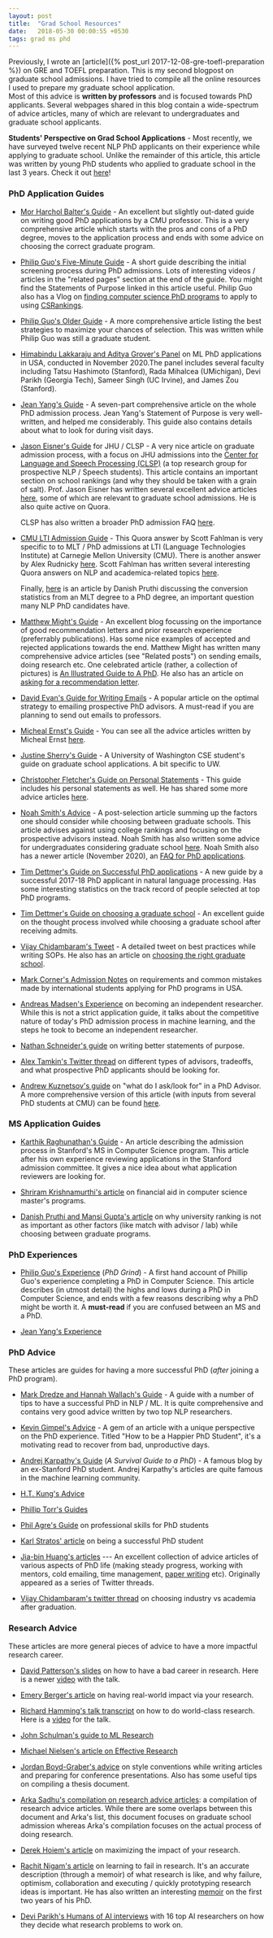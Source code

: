 ```yaml
---
layout: post
title:  "Grad School Resources"
date:   2018-05-30 00:00:55 +0530
tags: grad ms phd
---
```


Previously, I wrote an [article]({% post_url 2017-12-08-gre-toefl-preparation %}) on GRE and TOEFL preparation. This is my second blogpost on graduate school admissions. I have tried to compile all the online resources I used to prepare my graduate school application.  
Most of this advice is **written by professors** and is focused towards PhD applicants. Several webpages shared in this blog contain a wide-spectrum of advice articles, many of which are relevant to undergraduates and graduate school applicants.

**Students' Perspective on Grad School Applications** - Most recently, we have surveyed twelve recent NLP PhD applicants on their experience while applying to graduate school. Unlike the remainder of this article, this article was written by young PhD students who applied to graduate school in the last 3 years. Check it out [here](https://blog.nelsonliu.me/2019/10/24/student-perspectives-on-applying-to-nlp-phd-programs/)!

### PhD Application Guides

* [Mor Harchol Balter's Guide](https://www.cs.cmu.edu/~harchol/gradschooltalk.pdf) - An excellent but slightly out-dated guide on writing good PhD applications by a CMU professor. This is a very comprehensive article which starts with the pros and cons of a PhD degree, moves to the application process and ends with some advice on choosing the correct graduate program.

* [Philip Guo's Five-Minute Guide](http://www.pgbovine.net/PhD-application-tips.htm) - A short guide describing the initial screening process during PhD admissions. Lots of interesting videos / articles in the "related pages" section at the end of the guide. You might find the Statements of Purpose linked in this article useful. Philip Guo also has a Vlog on [finding computer science PhD programs](http://www.pgbovine.net/PG-Vlog-203-applying-to-CS-PhD-programs.htm) to apply to using [CSRankings](csrankings.org/).

* [Philip Guo's Older Guide](http://www.pgbovine.net/grad-school-app-tips.htm) - A more comprehensive article listing the best strategies to maximize your chances of selection. This was written while Philip Guo was still a graduate student.

* [Himabindu Lakkaraju and Aditya Grover's Panel](https://www.youtube.com/watch?v=z6TkkdlRWcU) on ML PhD applications in USA, conducted in November 2020.The panel includes several faculty including Tatsu Hashimoto (Stanford), Rada Mihalcea (UMichigan), Devi Parikh (Georgia Tech), Sameer Singh (UC Irvine), and James Zou (Stanford).

* [Jean Yang's Guide](http://jxyzabc.blogspot.com/2008/08/cs-grad-school-part-1-deciding-to-apply.html) - A seven-part comprehensive article on the whole PhD admission process. Jean Yang's Statement of Purpose is very well-written, and helped me considerably. This guide also contains details about what to look for during visit days.

* [Jason Eisner's Guide](http://www.cs.jhu.edu/~jason/advice/prospective-students.html) for JHU / CLSP - A very nice article on graduate admission process, with a focus on JHU admissions into the [Center for Language and Speech Processing (CLSP)](http://clsp.jhu.edu/) (a top research group for prospective NLP / Speech students). This article contains an important section on school rankings (and why they should be taken with a grain of salt). Prof. Jason Eisner has written several excellent advice articles [here](http://www.cs.jhu.edu/~jason/advice/), some of which are relevant to graduate school admissions. He is also quite active on Quora.

  CLSP has also written a broader PhD admission FAQ [here](https://www.clsp.jhu.edu/apply-for-phd/phd-admissions-faq/).

* [CMU LTI Admission Guide](https://www.quora.com/What-does-the-admissions-committee-process-for-graduate-school-look-like-Do-you-sit-in-a-room-and-all-discuss-the-same-candidate-at-the-same-time-or-is-it-more-of-an-individual-process-with-opinions-aggregated-at-the-end) - This Quora answer by Scott Fahlman is very specific to to MLT / PhD admissions at LTI (Language Technologies Institute) at Carnegie Mellon University (CMU). There is another answer by Alex Rudnicky [here](https://www.quora.com/How-competitive-is-admission-to-the-masters-program-at-Carnegie-Mellons-Language-Technologies-Institute-for-applicants-who-dont-have-an-undergraduate-degree-in-computer-science-but-do-have-an-undergraduate-degree-in-linguistics-with-some-computer-science-coursework). Scott Fahlman has written several interesting Quora answers on NLP and academica-related topics [here](https://www.quora.com/profile/Scott-E-Fahlman/answers?sort=views).

  Finally, [here](https://www.cs.cmu.edu/~ddanish/blog/mlt-to-phd/) is an article by Danish Pruthi discussing the conversion statistics from an MLT degree to a PhD degree, an important question many NLP PhD candidates have.

* [Matthew Might's Guide](http://matt.might.net/articles/how-to-apply-and-get-in-to-graduate-school-in-science-mathematics-engineering-or-computer-science/) - An excellent blog focussing on the importance of good recommendation letters and prior research experience (preferrably publications). Has some nice examples of accepted and rejected applications towards the end. Matthew Might has written many comprehensive advice articles (see "Related posts") on sending emails, doing research etc. One celebrated article (rather, a collection of pictures) is [An Illustrated Guide to A PhD](http://matt.might.net/articles/phd-school-in-pictures/). He also has an article on [asking for a recommendation letter](http://matt.might.net/articles/how-to-recommendation-letter/).

* [David Evan's Guide for Writing Emails](http://www.cs.virginia.edu/~evans/advice/prospective.html) - A popular article on the optimal strategy to emailing prospective PhD advisors. A must-read if you are planning to send out emails to professors.

* [Micheal Ernst's Guide](https://homes.cs.washington.edu/~mernst/advice/apply-grad-school.html) - You can see all the advice articles written by Micheal Ernst [here](https://homes.cs.washington.edu/~mernst/advice/).

* [Justine Sherry's Guide](https://people.eecs.berkeley.edu/~justine/advice.pdf) - A University of Washington CSE student's guide on graduate school applications. A bit specific to UW.

* [Christopher Fletcher's Guide on Personal Statements](http://cwfletcher.net/Pages/SoP.php) - This guide includes his personal statements as well. He has shared some more advice articles [here](http://cwfletcher.net/Pages/Thoughts.php).

* [Noah Smith's Advice](https://homes.cs.washington.edu/~nasmith/advice.html) - A post-selection article summing up the factors one should consider while choosing between graduate schools. This article advises against using college rankings and focusing on the prospective advisors instead. Noah Smith has also written some advice for undergraduates considering graduate school [here](https://homes.cs.washington.edu/~nasmith/undergrads.html). Noah Smith also has a newer article (November 2020), an [FAQ for PhD applications](https://docs.google.com/document/d/1lT-bsIP0GKfh8l5sQnM2hCzzR9prt-QLx16rimUOdIM/edit).

* [Tim Dettmer's Guide on Successful PhD applications](http://timdettmers.com/2018/11/26/phd-applications/) - A new guide by a successful 2017-18 PhD applicant in natural language processing. Has some interesting statistics on the track record of people selected at top PhD programs.

* [Tim Dettmer's Guide on choosing a graduate school](https://timdettmers.com/2020/03/10/how-to-pick-your-grad-school/) - An excellent guide on the thought process involved while choosing a graduate school after receiving admits.

* [Vijay Chidambaram's Tweet](https://twitter.com/vj_chidambaram/status/933388419589459969) - A detailed tweet on best practices while writing SOPs. He also has an article on [choosing the right graduate school](https://medium.com/@vijayc/how-to-pick-a-grad-school-for-a-phd-in-computer-science-a5ce7dceb246).

* [Mark Corner's Admission Notes](https://emeryberger.com/admission-notes/) on requirements and common mistakes made by international students applying for PhD programs in USA.

* [Andreas Madsen's Experience](https://medium.com/@andreas_madsen/becoming-an-independent-researcher-and-getting-published-in-iclr-with-spotlight-c93ef0b39b8b) on becoming an independent researcher. While this is not a strict application guide, it talks about the competitive nature of today's PhD admission process in machine learning, and the steps he took to become an independent researcher.

* [Nathan Schneider's guide](https://nschneid.medium.com/inside-ph-d-admissions-what-readers-look-for-in-a-statement-of-purpose-3db4e6081f80) on writing better statements of purpose.

* [Alex Tamkin's Twitter thread](https://twitter.com/AlexTamkin/status/1364856222642413575) on different types of advisors, tradeoffs, and what prospective PhD applicants should be looking for.

* [Andrew Kuznetsov's guide](https://www.cs.columbia.edu/wp-content/uploads/2019/03/Get-Advisor.pdf) on "what do I ask/look for" in a PhD Advisor. A more comprehensive version of this article (with inputs from several PhD students at CMU) can be found [here](https://blog.ml.cmu.edu/2020/03/02/questions-to-ask-a-prospective-ph-d-advisor-on-visit-day-with-thorough-and-forthright-explanations/).

### MS Application Guides

* [Karthik Raghunathan's Guide](https://cs.stanford.edu/people/rkarthik/DAGAP.pdf) - An article describing the admission process in Stanford's MS in Computer Science program. This article after his own experience reviewing applications in the Stanford admission committee. It gives a nice idea about what application reviewers are looking for.

* [Shriram Krishnamurthi's article](http://cs.brown.edu/~sk/Memos/Funding-CS-Grad-School/) on financial aid in computer science master's programs.

* [Danish Pruthi and Mansi Gupta's article](https://latentfactors.blog/2020/12/06/university-rankings-for-phd-applications/) on why university ranking is not as important as other factors (like match with advisor / lab) while choosing between graduate programs.

### PhD Experiences

* [Philip Guo's Experience](http://www.pgbovine.net/PhD-memoir/pguo-PhD-grind.pdf) (*PhD Grind*) - A first hand account of Phillip Guo's experience completing a PhD in Computer Science. This article describes (in utmost detail) the highs and lows during a PhD in Computer Science, and ends with a few reasons describing why a PhD might be worth it. A **must-read** if you are confused between an MS and a PhD.

* [Jean Yang's Experience](http://jxyzabc.blogspot.com/2016/02/my-phd-abridged.html)

### PhD Advice
These articles are guides for having a more successful PhD (*after* joining a PhD program).

* [Mark Dredze and Hannah Wallach's Guide](http://www.cs.jhu.edu/~mdredze/publications/HowtoBeaSuccessfulPhDStudent.pdf) - A guide with a number of tips to have a successful PhD in NLP / ML. It is quite comprehensive and contains very good advice written by two top NLP researchers.

* [Kevin Gimpel's Advice](http://ttic.uchicago.edu/~kgimpel/etc/phd-advice.pdf) - A gem of an article with a unique perspective on the PhD experience. Titled "How to be a Happier PhD Student", it's a motivating read to recover from bad, unproductive days.

* [Andrej Karpathy's Guide](http://karpathy.github.io/2016/09/07/phd/) (*A Survival Guide to a PhD*) - A famous blog by an ex-Stanford PhD student. Andrej Karpathy's articles are quite famous in the machine learning community.

* [H.T. Kung's Advice](https://www.eecs.harvard.edu/htk/phdadvice/)

* [Phillip Torr's Guides](http://www.robots.ox.ac.uk/~phst/)

* [Phil Agre's Guide](https://web.archive.org/web/20070127110038/http://polaris.gseis.ucla.edu:80/pagre/network.html) on professional skills for PhD students

* [Karl Stratos' article](http://karlstratos.com/#student) on being a successful PhD student

* [Jia-bin Huang's articles](https://github.com/jbhuang0604/awesome-tips) --- An excellent collection of advice articles of various aspects of PhD life (making steady progress, working with mentors, cold emailing, time management, [paper writing](https://twitter.com/jbhuang0604/status/1437443017510621185?s=19) etc). Originally appeared as a series of Twitter threads.

* [Vijay Chidambaram's twitter thread](https://twitter.com/vj_chidambaram/status/1434304768206331904?s=19) on choosing industry vs academia after graduation.

### Research Advice
These articles are more general pieces of advice to have a more impactful research career.

* [David Patterson's slides](https://people.eecs.berkeley.edu/~pattrsn/talks/BadCareer.pdf) on how to have a bad career in research. Here is a newer [video](https://www.youtube.com/watch?v=Rn1w4MRHIhc) with the talk.

* [Emery Berger's article](https://blog.sigplan.org/2019/10/29/how-to-have-real-world-impact-five-easy-pieces/) on having real-world impact via your research.

* [Richard Hamming's talk transcript](https://www.cs.virginia.edu/~robins/YouAndYourResearch.html) on how to do world-class research. Here is a [video](https://www.youtube.com/watch?v=a1zDuOPkMSw) for the talk.

* [John Schulman's guide to ML Research](http://joschu.net/blog/opinionated-guide-ml-research.html)

* [Michael Nielsen's article on Effective Research](http://michaelnielsen.org/blog/principles-of-effective-research/)

* [Jordan Boyd-Graber's advice](http://users.umiacs.umd.edu/~jbg/static/style.html) on style conventions while writing articles and preparing for conference presentations. Also has some useful tips on compiling a thesis document.

* [Arka Sadhu's compilation on research advice articles](https://github.com/TheShadow29/research-advice-list): a compilation of research advice articles. While there are some overlaps between this document and Arka's list, this document focuses on graduate school admission whereas Arka's compilation focuses on the actual process of doing research.

* [Derek Hoiem's article](https://medium.com/vision-of-seeing/how-to-maximize-the-impact-of-your-research-f431d3c67e8d) on maximizing the impact of your research.

* [Rachit Nigam's article](https://rachitnigam.com/post/learn-to-fail/) on learning to fail in research. It's an accurate description (through a memoir) of what research is like, and why failure, optimism, collaboration and executing / quickly prototyping research ideas is important. He has also written an interesting [memoir](https://rachitnigam.com/post/first-two-years/) on the first two years of his PhD.

* [Devi Parikh's Humans of AI interviews](https://www.youtube.com/watch?v=8lvl8Z4Rrms&ab_channel=DeviParikh) with 16 top AI researchers on how they decide what research problems to work on. 
